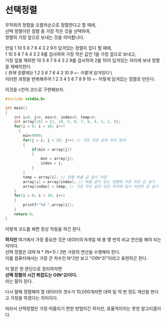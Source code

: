 # 선택정렬

무작위의 정렬을 오름차순으로 정렬한다고 할 때에,   
선택 정렬이란 정렬 중 가장 작은 것을 선택하여,   
정렬의 가장 앞으로 보내는 것을 의미합니다.

만일 1 10 5 8 7 6 4 3 2 9가 담겨있는 정렬이 있다 할 때에,    
1 10 5 8 7 6 4 3 2 9를 검사하여 가장 작은 값인 1을 가장 앞으로 보내고,    
가장 앞을 제외한 10 5 8 7 6 4 3 2 9를 검사하여 2를 10이 담겨있는 자리에 보내 정렬을 재배치한다.    
( _현재 정렬에는 1 2 5 8 7 6 4 3 10 9 <- 이렇게 담겨있다_ )    
이러한 과정을 반복해주어 1 2 3 4 5 6 7 8 9 10 <- 이렇게 담겨있는 정렬로 만든다.

이것을 c언어 코드로 구현해보자.
```c
#include <stdio.h>

int main()
{
	int i=0, j=0, min=0, index=0, temp=0;
  	int array[10] = {1, 10, 5, 8, 7, 6, 4, 3, 2, 9};
  	for(i = 0; i < 10; i++)
	  {
    	min=9999;
	    for(j = i; j < 10; j++) // 가장 작은 값의 위치 탐색
    	{
    		if(min > array[j])
      		{
        		min = array[j];
        		index = j;
      		}
    	}
    	temp = array[i]; // 정렬 바꿀 값 일시 저장
        array[i] = array[index]; // 바꿀 값이 있는 정렬에 가장 작은 값 넣기
    	array[index] = temp; // 가장 작은 값이 있던 자리에 임시 저장한 값 넣기
  	}
  	for(i = 0; i < 10; i++)
  	{
        printf("%d ",array[i]);
  	}
  	return 0;
}
```

이렇게 코드를 짜면 정상 작동을 하긴 한다.

**하지만** 여기에서 가장 중요한 것은 데이터의 N개일 때 총 몇 번의 비교 연산을 해야 되는지이다.   
선택 정렬은 대략 N * (N+1) / 2번 가량의 연산을 수행해야 한다.   
이를 컴퓨터에서는 가장 큰 차수인 N^2만 보고 "O(N^2)"이라고 표현하곤 한다.

이 말은 한 문단으로 정리하자면   
**선택 정렬의 시간 복잡도는 O(N^2)이다.**    
라는 말이 된다.

다시 말해 정렬해야 할 데이터의 갯수가 10,000개라면 대략 일 억 번 정도 계산을 한다고 가정을 하겠다는 의미이다.    

따라서 선택정렬은 가장 떠올리기 편한 방법이긴 하지만, 효율적이지는 못한 알고리즘이다.
